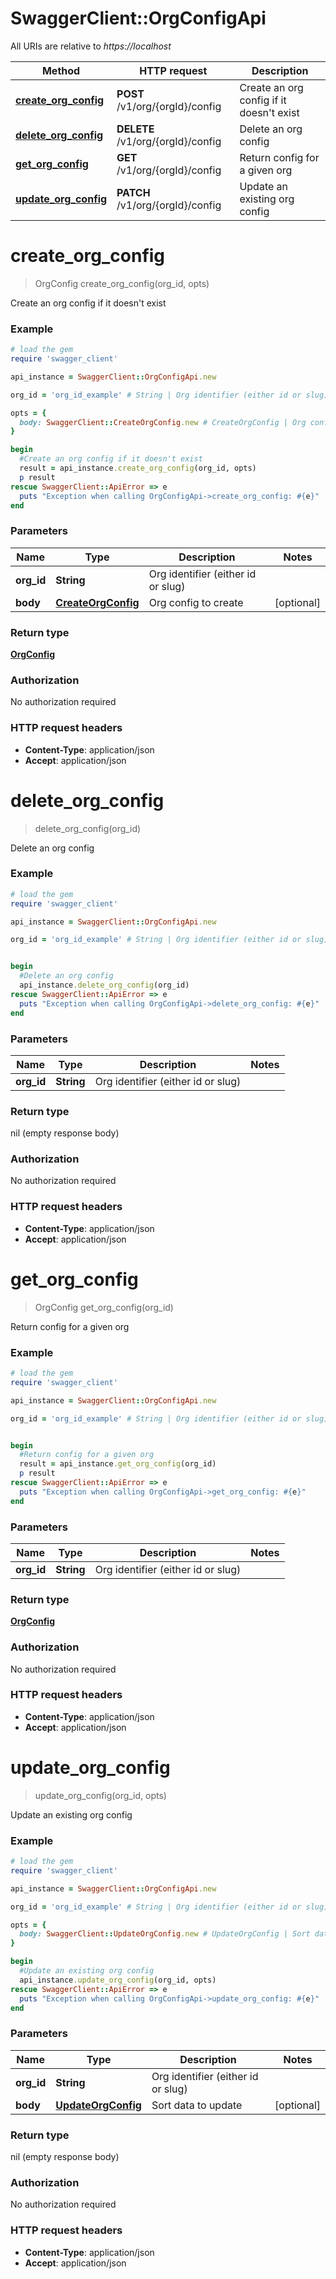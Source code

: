 # SwaggerClient::OrgConfigApi

All URIs are relative to *https://localhost*

Method | HTTP request | Description
------------- | ------------- | -------------
[**create_org_config**](OrgConfigApi.md#create_org_config) | **POST** /v1/org/{orgId}/config | Create an org config if it doesn&#39;t exist
[**delete_org_config**](OrgConfigApi.md#delete_org_config) | **DELETE** /v1/org/{orgId}/config | Delete an org config
[**get_org_config**](OrgConfigApi.md#get_org_config) | **GET** /v1/org/{orgId}/config | Return config for a given org
[**update_org_config**](OrgConfigApi.md#update_org_config) | **PATCH** /v1/org/{orgId}/config | Update an existing org config


# **create_org_config**
> OrgConfig create_org_config(org_id, opts)

Create an org config if it doesn't exist



### Example
```ruby
# load the gem
require 'swagger_client'

api_instance = SwaggerClient::OrgConfigApi.new

org_id = 'org_id_example' # String | Org identifier (either id or slug)

opts = { 
  body: SwaggerClient::CreateOrgConfig.new # CreateOrgConfig | Org config to create
}

begin
  #Create an org config if it doesn't exist
  result = api_instance.create_org_config(org_id, opts)
  p result
rescue SwaggerClient::ApiError => e
  puts "Exception when calling OrgConfigApi->create_org_config: #{e}"
end
```

### Parameters

Name | Type | Description  | Notes
------------- | ------------- | ------------- | -------------
 **org_id** | **String**| Org identifier (either id or slug) | 
 **body** | [**CreateOrgConfig**](CreateOrgConfig.md)| Org config to create | [optional] 

### Return type

[**OrgConfig**](OrgConfig.md)

### Authorization

No authorization required

### HTTP request headers

 - **Content-Type**: application/json
 - **Accept**: application/json



# **delete_org_config**
> delete_org_config(org_id)

Delete an org config



### Example
```ruby
# load the gem
require 'swagger_client'

api_instance = SwaggerClient::OrgConfigApi.new

org_id = 'org_id_example' # String | Org identifier (either id or slug)


begin
  #Delete an org config
  api_instance.delete_org_config(org_id)
rescue SwaggerClient::ApiError => e
  puts "Exception when calling OrgConfigApi->delete_org_config: #{e}"
end
```

### Parameters

Name | Type | Description  | Notes
------------- | ------------- | ------------- | -------------
 **org_id** | **String**| Org identifier (either id or slug) | 

### Return type

nil (empty response body)

### Authorization

No authorization required

### HTTP request headers

 - **Content-Type**: application/json
 - **Accept**: application/json



# **get_org_config**
> OrgConfig get_org_config(org_id)

Return config for a given org



### Example
```ruby
# load the gem
require 'swagger_client'

api_instance = SwaggerClient::OrgConfigApi.new

org_id = 'org_id_example' # String | Org identifier (either id or slug)


begin
  #Return config for a given org
  result = api_instance.get_org_config(org_id)
  p result
rescue SwaggerClient::ApiError => e
  puts "Exception when calling OrgConfigApi->get_org_config: #{e}"
end
```

### Parameters

Name | Type | Description  | Notes
------------- | ------------- | ------------- | -------------
 **org_id** | **String**| Org identifier (either id or slug) | 

### Return type

[**OrgConfig**](OrgConfig.md)

### Authorization

No authorization required

### HTTP request headers

 - **Content-Type**: application/json
 - **Accept**: application/json



# **update_org_config**
> update_org_config(org_id, opts)

Update an existing org config



### Example
```ruby
# load the gem
require 'swagger_client'

api_instance = SwaggerClient::OrgConfigApi.new

org_id = 'org_id_example' # String | Org identifier (either id or slug)

opts = { 
  body: SwaggerClient::UpdateOrgConfig.new # UpdateOrgConfig | Sort data to update
}

begin
  #Update an existing org config
  api_instance.update_org_config(org_id, opts)
rescue SwaggerClient::ApiError => e
  puts "Exception when calling OrgConfigApi->update_org_config: #{e}"
end
```

### Parameters

Name | Type | Description  | Notes
------------- | ------------- | ------------- | -------------
 **org_id** | **String**| Org identifier (either id or slug) | 
 **body** | [**UpdateOrgConfig**](UpdateOrgConfig.md)| Sort data to update | [optional] 

### Return type

nil (empty response body)

### Authorization

No authorization required

### HTTP request headers

 - **Content-Type**: application/json
 - **Accept**: application/json



